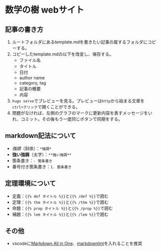 # 数学の樹 webサイト

## 記事の書き方

1. ルートフォルダにあるtemplate.mdを書きたい記事の属するフォルダにコピーする。
2. コピーしたtemplate.mdの以下を改変し、保存する。
   - ファイル名
   - タイトル
   - 日付
   - author name
   - category, tag
   - 記事の概要
   - 内容
3. `hugo serve`でプレビューを見る。プレビューは`http`から始まる文章を`ctrl+クリック`で開くことができる。
4. 問題がなければ、左側のグラフのマークに更新内容を表すメッセージをいれ、コミット。その後もう一度同じボタンで同期をする。

## markdown記法について

- *強調*（斜体）：`*強調*`
- **強い強調**（太字）：`**強い強調**`
- 箇条書き：`- 箇条書き`
- 番号付き箇条書き：`1. 箇条書き`

## 定理環境について

- 定義：`{{% def タイトル %}}`と`{{% /def %}}`で囲む
- 定理：`{{% thm タイトル %}}`と`{{% /thm %}}`で囲む
- 命題：`{{% prop タイトル %}}`と`{{% /prop %}}`で囲む
- 補題：`{{% lem タイトル %}}`と`{{% /lem %}}`で囲む

## その他

- vscodeに[Markdown All in One](https://marketplace.visualstudio.com/items?itemName=yzhang.markdown-all-in-one)、[markdownlint](https://marketplace.visualstudio.com/items?itemName=DavidAnson.vscode-markdownlint)を入れることを推奨
